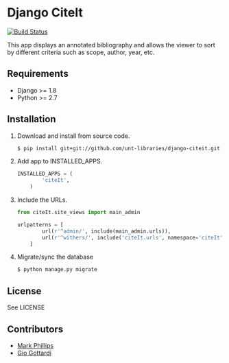 Django CiteIt
=================

[![Build Status](https://travis-ci.org/unt-libraries/django-citeit.svg?branch=master)](https://travis-ci.org/unt-libraries/django-citeit)

This app displays an annotated bibliography and allows the viewer to sort by
different criteria such as scope, author, year, etc.


Requirements
------------

* Django >= 1.8
* Python >= 2.7


Installation
------------

1.  Download and install from source code.
    ```sh
	$ pip install git+git://github.com/unt-libraries/django-citeit.git
    ```

2.  Add app to INSTALLED_APPS.
    ```python
	INSTALLED_APPS = (
            'citeIt',
        )
    ```

3.  Include the URLs.
    ```python
    from citeIt.site_views import main_admin

	urlpatterns = [
            url(r'^admin/', include(main_admin.urls)),
            url(r'^withers/', include('citeIt.urls', namespace='citeIt'))
        ]
    ```

4.  Migrate/sync the database
    ```sh
	$ python manage.py migrate
    ```


License
-------

See LICENSE


Contributors
------------

* [Mark Phillips](https://github.com/vphill)
* [Gio Gottardi](https://github.com/somexpert)
